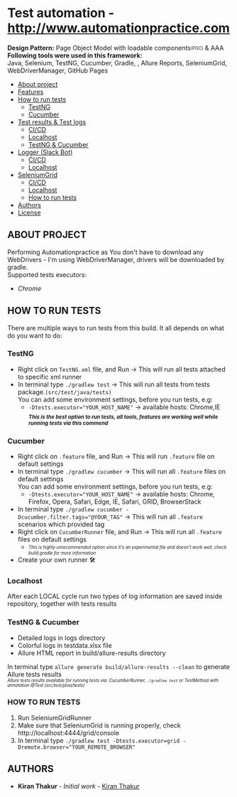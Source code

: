 # Test automation - http://www.automationpractice.com
**Design Pattern:** Page Object Model with loadable components<sub><sup>(POC)</sub></sup> & AAA  
**Following tools were used in this framework:**  
Java, Selenium, TestNG, Cucumber, Gradle, , Allure Reports, SeleniumGrid, WebDriverManager, GitHub Pages
  * [About project](#about-project)
  * [Features](#features)
  * [How to run tests](#how-to-run-tests)
    + [TestNG](#testng)
    + [Cucumber](#cucumber)
  * [Test results & Test logs](#test-results--test-logs)
    + [CI/CD](#cicd)
    + [Localhost](#localhost)
    + [TestNG & Cucumber](#testng--cucumber)
  * [Logger (Slack Bot)](#logger-slack-bot)
    + [CI/CD](#cicd-1)
    + [Localhost](#localhost-1)
  * [SeleniumGrid](#selenium-grid-poc)
    + [CI/CD](#cicd-2)
    + [Localhost](#localhost-2)
    + [How to run tests](#how-to-run-tests-1)
  * [Authors](#authors)
  * [License](#license)
## ABOUT PROJECT
Performing Automationpractice as You don't have to download any WebDrivers - I'm using WebDriverManager, drivers will be downloaded by gradle.  
Supported tests executors:
- *Chrome*

## HOW TO RUN TESTS
There are multiple ways to run tests from this build. It all depends on what do you want to do:
### TestNG
- Right click on `TestNG.xml` file, and Run ->  This will run all tests attached to specific xml runner
- In terminal type `./gradlew test` -> This will run all tests from tests package.`(src/test/java/tests)`  
You can add some environment settings, before you run tests, e.g:
   - `-Dtests.executor="YOUR_HOST_NAME"` -> available hosts: Chrome,IE
  <sub>_**This is the best option to run tests, all tools, features are working well while running tests via this commend**_</sub>
### Cucumber
- Right click on `.feature` file, and Run -> This will run `.feature` file on default settings
- In terminal type `./gradlew cucumber` -> This will run all `.feature` files on default settings  
You can add some environment settings, before you run tests, e.g:
   - `-Dtests.executor="YOUR_HOST_NAME"` -> available hosts: Chrome, Firefox, Opera, Safari, Edge, IE, Safari, GRID, BrowserStack
- In terminal type `./gradlew cucumber -Dcucumber.filter.tags="@YOUR_TAG"` -> This will run all `.feature` scenarios which provided tag
- Right click on `CucumberRunner` file, and Run -> This will run all `.feature` files on default settings
  - <sub><sup>*This is highly unrecommended option since it's an experimental file and doesn't work well, check build.gradle for more information*</sup></sub>
- Create your own runner :hammer_and_wrench:
### Localhost
After each LOCAL cycle run two types of log information are saved inside repository, together with tests results
### TestNG & Cucumber
- Detailed logs in logs directory
- Colorful logs in testdata.xlsx file
- Allure HTML report in build/allure-results directory

In terminal type `allure generate build/allure-results --clean` to generate Allure tests results   
<sub><sup>*Allure tests results available for running tests via: CucumberRunner, `./gradlew test` or TestMethod with annotation @Test (src/test/java/tests)*</sup></sub>

### HOW TO RUN TESTS
1. Run SeleniumGridRunner
2. Make sure that SeleniumGrid is running properly, check http://localhost:4444/grid/console
3. In terminal type `./gradlew test -Dtests.executor=grid -Dremote.browser="YOUR_REMOTE_BROWSER"`
## AUTHORS
- **Kiran Thakur** - *Initial work* - [Kiran Thakur](https://github.com/kirankt077/)
